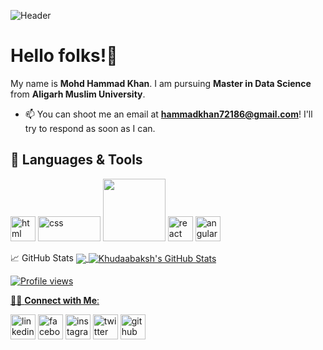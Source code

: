 ![Header](https://www.american.edu/programs/shared/data-science/images/datascience-flex_1.jpg)

# Hello folks!👋

My name is **Mohd Hammad Khan**. I am pursuing **Master in Data Science** from **Aligarh Muslim University**.
- 📫 You can shoot me an email at **hammadkhan72186@gmail.com**! I'll try to respond as soon as I can.

## 🔧 Languages & Tools
<p align='left'>
  <img src="https://cdn3.iconfinder.com/data/icons/logos-and-brands-adobe/512/267_Python-512.png" alt="html" width="40" height="40">
  <img src='https://image.pngaaa.com/136/1971136-middle.png' alt="css" width="100" height="40">
  <img src='https://upload.wikimedia.org/wikipedia/commons/thumb/e/ed/Pandas_logo.svg/2560px-Pandas_logo.svg.png' height='100' width='auto'>
   <img src="https://mpng.subpng.com/20180824/ktx/kisspng-mysql-workbench-computer-icons-logo-portable-netwo-thezedt-tech-tips-and-random-thoughts-5b80352110ca84.1955496015351288650688.jpg" alt="react" width="auto" height="40"/>
   <img src="https://upload.wikimedia.org/wikipedia/commons/thumb/3/38/Jupyter_logo.svg/1200px-Jupyter_logo.svg.png" alt="angular" width="40" height="40"/>
</p>
 &#x1f4c8; GitHub Stats

<a href="https://github.com/Khudaabaksh/Khudaabaksh">
  <img align="center" src="https://github-readme-stats.vercel.app/api/top-langs/?username=Khudaabaksh&title_color=ffffff&text_color=c9cacc&icon_color=2bbc8a&bg_color=1d1f21&langs_count=3" />
</a>
<a href="https://github.com/Khudaabaksh/Khudaabaksh">
  <img align="center" src="https://github-readme-stats.vercel.app/api?username=Khudaabaksh&show_icons=true&line_height=27&count_private=true&title_color=ffffff&text_color=c9cacc&icon_color=2bbc8a&bg_color=1d1f21" alt="Khudaabaksh's GitHub Stats" />
  
![Profile views](https://gpvc.arturio.dev/Khudaabaksh)
  
  🤝🏻  **Connect with Me**:

   
[<img src='https://cdn.jsdelivr.net/npm/simple-icons@3.0.1/icons/linkedin.svg' alt='linkedin' height='40'>](https://www.linkedin.com/in/mohd-hammad-khan-bba53a205/) 
[<img src='https://cdn.jsdelivr.net/npm/simple-icons@3.0.1/icons/facebook.svg' alt='facebook' height='40'>](https://www.facebook.com/profile.php?id=100005638843110) 
[<img src='https://cdn.jsdelivr.net/npm/simple-icons@3.0.1/icons/instagram.svg' alt='instagram' height='40'>](https://www.instagram.com/khuda___baksh/) 
[<img src='https://cdn.jsdelivr.net/npm/simple-icons@3.0.1/icons/twitter.svg' alt='twitter' height='40'>](https://twitter.com/khan_hammad59) 
[<img src='https://cdn.jsdelivr.net/npm/simple-icons@3.0.1/icons/github.svg' alt='github' height='40'>](https://github.com/Khudaabaksh)
